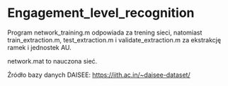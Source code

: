 # Engagement_level_recognition

Program network_training.m odpowiada za trening sieci, natomiast train_extraction.m, test_extraction.m i validate_extraction.m za ekstrakcję ramek i jednostek AU. 

network.mat to nauczona sieć.

Źródło bazy danych DAISEE: https://iith.ac.in/~daisee-dataset/
